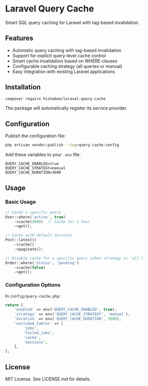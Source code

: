 # Laravel Query Cache

Smart SQL query caching for Laravel with tag-based invalidation.

## Features

- Automatic query caching with tag-based invalidation
- Support for explicit query-level cache control
- Smart cache invalidation based on WHERE clauses
- Configurable caching strategy (all queries or manual)
- Easy integration with existing Laravel applications

## Installation

```bash
composer require hishabee/laravel-query-cache
```

The package will automatically register its service provider.

## Configuration

Publish the configuration file:

```bash
php artisan vendor:publish --tag=query-cache-config
```

Add these variables to your `.env` file:

```env
QUERY_CACHE_ENABLED=true
QUERY_CACHE_STRATEGY=manual
QUERY_CACHE_DURATION=3600
```

## Usage

### Basic Usage

```php
// Cache a specific query
User::where('active', true)
    ->cache(3600)  // Cache for 1 hour
    ->get();

// Cache with default duration
Post::latest()
    ->cache()
    ->paginate();

// Disable cache for a specific query (when strategy is 'all')
Order::where('status', 'pending')
    ->cache(false)
    ->get();
```

### Configuration Options

In `config/query-cache.php`:

```php
return [
    'enabled' => env('QUERY_CACHE_ENABLED', true),
    'strategy' => env('QUERY_CACHE_STRATEGY', 'manual'),
    'duration' => env('QUERY_CACHE_DURATION', 3600),
    'excluded_tables' => [
        'jobs',
        'failed_jobs',
        'cache',
        'sessions',
    ],
];
```

## License

MIT License. See LICENSE.md for details.